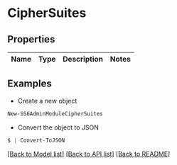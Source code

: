 # CipherSuites
## Properties

Name | Type | Description | Notes
------------ | ------------- | ------------- | -------------

## Examples

- Create a new object
```powershell
New-SS6AdminModuleCipherSuites 
```

- Convert the object to JSON
```powershell
$ | Convert-ToJSON
```


[[Back to Model list]](../README.md#documentation-for-models) [[Back to API list]](../README.md#documentation-for-api-endpoints) [[Back to README]](../README.md)


